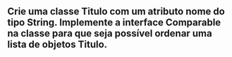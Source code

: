 


## Crie uma classe Titulo com um atributo nome do tipo String. Implemente a interface Comparable na classe para que seja possível ordenar uma lista de objetos Titulo.

